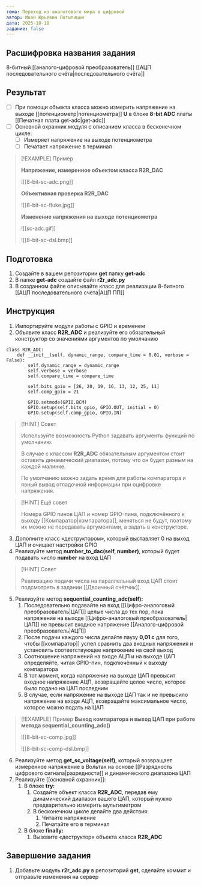 ```yaml
---
тема: Переход из аналогового мира в цифровой
автор: Иван Юрьевич Потылицын
дата: 2025-10-18
задание: false
---
```


## Расшифровка названия задания

8-битный [[аналого-цифровой преобразователь]] [[АЦП последовательного счёта|последовательного счёта]]

## Результат

- [ ] При помощи объекта класса можно измерить напряжение на выходе [[потенциометр|потенциометра]] **U** в блоке **8-bit ADC** платы [[Печатная плата get-adc|get-adc]]
- [ ] Основной охранник модуля с описанием класса в бесконечном цикле:
    - [ ] Измеряет напряжение на выходе потенциометра
    - [ ] Печатает напряжение в терминал

> [!EXAMPLE] Пример
> 
> 
> **Напряжение, измеренное объектом класса R2R_DAC**
> 
> ![[8-bit-sc-adc.png]]
> 
> **Объективная проверка R2R_DAC**
> 
> ![[8-bit-sc-fluke.jpg]]
> 
> **Изменение напряжения на выходе потенциометра**
> 
> ![[sc-adc.gif]]
> 
>  ![[8-bit-sc-dsl.bmp]]

## Подготовка

1. Создайте в вашем репозитории **get** папку **get-adc**
2. В папке **get-adc** создайте файл **r2r_adc.py**
3. В созданном файле описывайте класс для реализации 8-битного [[АЦП последовательного счёта|АЦП ПП]]

## Инструкция

1. Импортируйте модули работы с GPIO и временем
2. Объявите класс **R2R_ADC** и реализуйте его обязательный конструктор со значениями аргументов по умолчанию

```
class R2R_ADC:
    def __init__(self, dynamic_range, compare_time = 0.01, verbose = False):
        self.dynamic_range = dynamic_range
        self.verbose = verbose
        self.compare_time = compare_time
        
        self.bits_gpio = [26, 20, 19, 16, 13, 12, 25, 11]
        self.comp_gpio = 21

        GPIO.setmode(GPIO.BCM)
        GPIO.setup(self.bits_gpio, GPIO.OUT, initial = 0)
        GPIO.setup(self.comp_gpio, GPIO.IN)
```

> [!HINT] Совет
> 
> Используйте возможность Python задавать аргументы функций по умолчанию.
> 
> В случае с классом **R2R_ADC** обязательным аргументом стоит оставить динамический диапазон, потому что он будет разным на каждой малинке.
> 
> По умолчанию можно задать время для работы компаратора и явный вывод отладочной информации при оцифровке напряжения.

> [!HINT] Ещё совет
> 
> Номера GPIO пинов ЦАП и номер GPIO-пина, подключённого к выходу [[Компаратор|компаратора]], меняться не будут, поэтому их можно не передавать аргументами, а задать в конструкторе.

3. Дополните класс «деструктором», который выставляет 0 на выход ЦАП и очищает настройки GPIO
4. Реализуйте метод **number_to_dac(self, number)**, который будет подавать число **number** на вход ЦАП

> [!HINT] Совет
> 
> Реализацию подачи числа на параллельный вход ЦАП стоит подсмотреть в задании [[Двоичный счётчик]].

5. Реализуйте метод **sequential_counting_adc(self):**
    1. Последовательно подавайте на вход [[Цифро-аналоговый преобразователь|ЦАП]] целые числа до тех пор, пока напряжение на выходе [[Цифро-аналоговый преобразователь|ЦАП]] не превысит входное напряжение [[Аналого-цифровой преобразователь|АЦП]]
    2. После подачи каждого числа делайте паузу **0,01 с** для того, чтобы [[компаратор]] успел сравнить два входных напряжения и установить соответствующее напряжение на свой выход
    3. Соотношение напряжений на входе АЦП и на выходе ЦАП определяйте, читая GPIO-пин, подключённый к выходу компаратора
    4. В тот момент, когда напряжение на выходе ЦАП превысит входное напряжение АЦП, возвращайте целое число, которое было подано на ЦАП последним
    5. В случае, если напряжение на выходе ЦАП так и не превысило напряжение на входе АЦП, возвращайте максимальное число, которое можно подать на ЦАП

> [!EXAMPLE] Пример
> **Выход компаратора и выход ЦАП при работе метода sequential_counting_adc()**
> 
> ![[8-bit-sc-comp.jpg]]
> 
> ![[8-bit-sc-comp-dsl.bmp]]

6. Реализуйте метод **get_sc_voltage(self)**, который возвращает измеренное напряжение в Вольтах на основе [[Разрядность цифрового сигнала|разрядности]] и динамического диапазона ЦАП
7. Реализуйте [[основной охранник]]:
    1. В блоке **try:**
        1. Создайте объект класса **R2R_ADC**, передав ему динамический диапазон вашего ЦАП, который нужно предварительно измерить мультиметром
        2. В бесконечном цикле делайте два действия:
            1. Читайте напряжение
            2. Печатайте его в терминал
    2. В блоке **finally:**
        1. Вызовите «деструктор» объекта класса **R2R_ADC**

## Завершение задания

1. Добавьте модуль **r2r_adc.py** в репозиторий **get**, сделайте коммит и отправьте изменения на сервер
